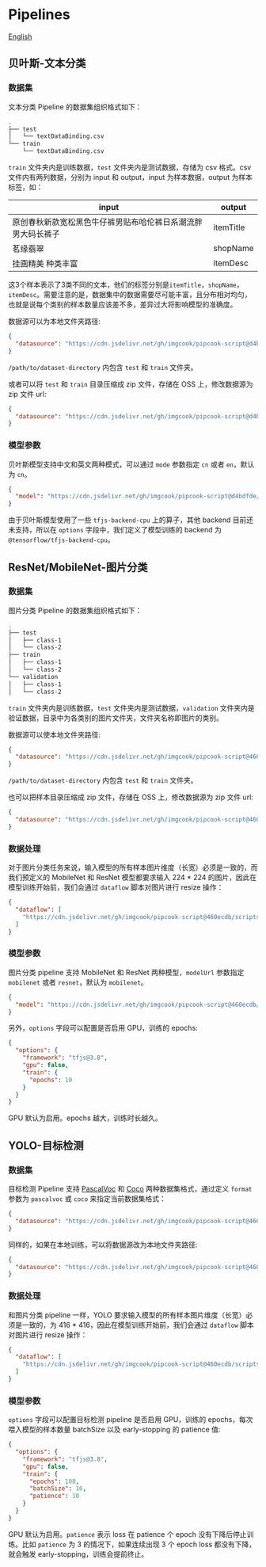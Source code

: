 # Pipelines

[English](https://alibaba.github.io/pipcook/tree/main/README.md)

## 贝叶斯-文本分类

### 数据集

文本分类 Pipeline 的数据集组织格式如下：

```sh
.
├── test
│   └── textDataBinding.csv
└── train
    └── textDataBinding.csv
```

`train` 文件夹内是训练数据，`test` 文件夹内是测试数据，存储为 csv 格式。csv 文件内有两列数据，分别为 input 和 output，input 为样本数据，output 为样本标签，如：

| input                                                        | output    |
| ------------------------------------------------------------ | --------- |
| 原创春秋新款宽松黑色牛仔裤男贴布哈伦裤日系潮流胖男大码长裤子 | itemTitle |
| 茗缘翡翠                                                     | shopName  |
| 挂画精美 种类丰富                                            | itemDesc  |

这3个样本表示了3类不同的文本，他们的标签分别是`itemTitle`，`shopName`，`itemDesc`。需要注意的是，数据集中的数据需要尽可能丰富，且分布相对均匀，也就是说每个类别的样本数量应该差不多，差异过大将影响模型的准确度。

数据源可以为本地文件夹路径:

```json
{
  "datasource": "https://cdn.jsdelivr.net/gh/imgcook/pipcook-script@d4bdfde/scripts/text-classification-bayes/build/datasource.js?url=file:///path/to/dataset-directory"
}
```

`/path/to/dataset-directory` 内包含 `test` 和 `train` 文件夹。

或者可以将 `test` 和 `train` 目录压缩成 zip 文件，存储在 OSS 上，修改数据源为 zip 文件 url:

```json
{
  "datasource": "https://cdn.jsdelivr.net/gh/imgcook/pipcook-script@d4bdfde/scripts/text-classification-bayes/build/datasource.js?url=http:///oss-host/my-dataset.zip"
}
```

### 模型参数

贝叶斯模型支持中文和英文两种模式，可以通过 `mode` 参数指定 `cn` 或者 `en`，默认为 `cn`。

```json
{
  "model": "https://cdn.jsdelivr.net/gh/imgcook/pipcook-script@d4bdfde/scripts/text-classification-bayes/build/model.js?mode=en"
}
```

由于贝叶斯模型使用了一些 `tfjs-backend-cpu` 上的算子，其他 backend 目前还未支持，所以在 `options` 字段中，我们定义了模型训练的 backend 为 `@tensorflow/tfjs-backend-cpu`。

## ResNet/MobileNet-图片分类

### 数据集

图片分类 Pipeline 的数据集组织格式如下：

```sh
.
├── test
│   ├── class-1
│   └── class-2
├── train
│   ├── class-1
│   └── class-2
└── validation
│   ├── class-1
│   └── class-2
```

`train` 文件夹内是训练数据，`test` 文件夹内是测试数据，`validation` 文件夹内是验证数据，目录中为各类别的图片文件夹，文件夹名称即图片的类别。

数据源可以使本地文件夹路径:

```json
{
  "datasource": "https://cdn.jsdelivr.net/gh/imgcook/pipcook-script@460ecdb/scripts/image-classification/build/datasource.js?url=file:///path/to/dataset-directory"
}
```

`/path/to/dataset-directory` 内包含 `test` 和 `train` 文件夹。

也可以把样本目录压缩成 zip 文件，存储在 OSS 上，修改数据源为 zip 文件 url:

```json
{
  "datasource": "https://cdn.jsdelivr.net/gh/imgcook/pipcook-script@460ecdb/scripts/image-classification/build/datasource.js?url=http://oss-host/dataset.zip"
}
```

### 数据处理

对于图片分类任务来说，输入模型的所有样本图片维度（长宽）必须是一致的，而我们预定义的 MobileNet 和 ResNet 模型都要求输入 224 * 224 的图片，因此在模型训练开始前，我们会通过 `dataflow` 脚本对图片进行 resize 操作：
```json
{
  "dataflow": [
    "https://cdn.jsdelivr.net/gh/imgcook/pipcook-script@460ecdb/scripts/image-classification/build/dataflow.js?size=224&size=224"
  ]
}
```

### 模型参数

图片分类 pipeline 支持 MobileNet 和 ResNet 两种模型，`modelUrl` 参数指定 `mobilenet` 或者 `resnet`，默认为 `mobilenet`。

```json
{
  "model": "https://cdn.jsdelivr.net/gh/imgcook/pipcook-script@460ecdb/scripts/image-classification/build/model.js?modelUrl=resnet",
}
```

另外，`options` 字段可以配置是否启用 GPU，训练的 epochs:

```json
{
  "options": {
    "framework": "tfjs@3.8",
    "gpu": false,
    "train": {
      "epochs": 10
    }
  }
}
```

GPU 默认为启用。epochs 越大，训练时长越久。

## YOLO-目标检测

### 数据集

目标检测 Pipeline 支持 [PascalVoc](../../docs/zh-cn/spec/dataset.md) 和 [Coco](https://cocodataset.org/#format-data) 两种数据集格式，通过定义 `format` 参数为 `pascalvoc` 或 `coco` 来指定当前数据集格式：

```json
{
  "datasource": "https://cdn.jsdelivr.net/gh/imgcook/pipcook-script@460ecdb/scripts/object-detection-yolo/build/datasource.js?format=pascalvoc&url=https://host/dataset.zip"
}
```

同样的，如果在本地训练，可以将数据源改为本地文件夹路径:

```json
{
  "datasource": "https://cdn.jsdelivr.net/gh/imgcook/pipcook-script@460ecdb/scripts/object-detection-yolo/build/datasource.js?format=pascalvoc&url=file:///path/to/dataset-directory"
}
```

### 数据处理

和图片分类 pipeline 一样，YOLO 要求输入模型的所有样本图片维度（长宽）必须是一致的，为 416 * 416，因此在模型训练开始前，我们会通过 `dataflow` 脚本对图片进行 resize 操作：
```json
{
  "dataflow": [
    "https://cdn.jsdelivr.net/gh/imgcook/pipcook-script@460ecdb/scripts/object-detection-yolo/build/dataflow.js?size=416&size=416"
  ]
}
```

### 模型参数

`options` 字段可以配置目标检测 pipeline 是否启用 GPU，训练的 epochs，每次喂入模型的样本数量 batchSize 以及 early-stopping 的 patience 值:

```json
{
  "options": {
    "framework": "tfjs@3.8",
    "gpu": false,
    "train": {
      "epochs": 100,
      "batchSize": 16,
      "patience": 10
    }
  }
}
```

GPU 默认为启用。`patience` 表示 loss 在 patience 个 epoch 没有下降后停止训练。比如 `patience` 为 3 的情况下，如果连续出现 3 个 epoch loss 都没有下降，就会触发 early-stopping，训练会提前终止。
